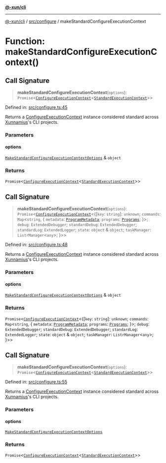 [**@-xun/cli**](../../../README.md)

***

[@-xun/cli](../../../README.md) / [src/configure](../README.md) / makeStandardConfigureExecutionContext

# Function: makeStandardConfigureExecutionContext()

## Call Signature

> **makeStandardConfigureExecutionContext**(`options`): `Promise`\<[`ConfigureExecutionContext`](../../type-aliases/ConfigureExecutionContext.md)\<[`StandardExecutionContext`](../../extensions/type-aliases/StandardExecutionContext.md)\>\>

Defined in: [src/configure.ts:45](https://github.com/Xunnamius/cli-utils/blob/9f931815fdc9c2ac298ecaacf937edd135e18759/src/configure.ts#L45)

Returns a [ConfigureExecutionContext](../../type-aliases/ConfigureExecutionContext.md) instance considered standard
across [Xunnamius](https://github.com/Xunnamius)'s CLI projects.

### Parameters

#### options

[`MakeStandardConfigureExecutionContextOptions`](../type-aliases/MakeStandardConfigureExecutionContextOptions.md) & `object`

### Returns

`Promise`\<[`ConfigureExecutionContext`](../../type-aliases/ConfigureExecutionContext.md)\<[`StandardExecutionContext`](../../extensions/type-aliases/StandardExecutionContext.md)\>\>

## Call Signature

> **makeStandardConfigureExecutionContext**(`options`): `Promise`\<[`ConfigureExecutionContext`](../../type-aliases/ConfigureExecutionContext.md)\<\{[`key`: `string`]: `unknown`; `commands`: `Map`\<`string`, \{ `metadata`: [`ProgramMetadata`](../../type-aliases/ProgramMetadata.md); `programs`: [`Programs`](../../type-aliases/Programs.md); \}\>; `debug`: `ExtendedDebugger`; `standardDebug`: `ExtendedDebugger`; `standardLog`: `ExtendedLogger`; `state`: `object` & `object`; `taskManager`: `ListrManager`\<`any`\>; \}\>\>

Defined in: [src/configure.ts:48](https://github.com/Xunnamius/cli-utils/blob/9f931815fdc9c2ac298ecaacf937edd135e18759/src/configure.ts#L48)

Returns a [ConfigureExecutionContext](../../type-aliases/ConfigureExecutionContext.md) instance considered standard
across [Xunnamius](https://github.com/Xunnamius)'s CLI projects.

### Parameters

#### options

[`MakeStandardConfigureExecutionContextOptions`](../type-aliases/MakeStandardConfigureExecutionContextOptions.md) & `object`

### Returns

`Promise`\<[`ConfigureExecutionContext`](../../type-aliases/ConfigureExecutionContext.md)\<\{[`key`: `string`]: `unknown`; `commands`: `Map`\<`string`, \{ `metadata`: [`ProgramMetadata`](../../type-aliases/ProgramMetadata.md); `programs`: [`Programs`](../../type-aliases/Programs.md); \}\>; `debug`: `ExtendedDebugger`; `standardDebug`: `ExtendedDebugger`; `standardLog`: `ExtendedLogger`; `state`: `object` & `object`; `taskManager`: `ListrManager`\<`any`\>; \}\>\>

## Call Signature

> **makeStandardConfigureExecutionContext**(`options`): `Promise`\<[`ConfigureExecutionContext`](../../type-aliases/ConfigureExecutionContext.md)\<[`StandardExecutionContext`](../../extensions/type-aliases/StandardExecutionContext.md)\>\>

Defined in: [src/configure.ts:55](https://github.com/Xunnamius/cli-utils/blob/9f931815fdc9c2ac298ecaacf937edd135e18759/src/configure.ts#L55)

Returns a [ConfigureExecutionContext](../../type-aliases/ConfigureExecutionContext.md) instance considered standard
across [Xunnamius](https://github.com/Xunnamius)'s CLI projects.

### Parameters

#### options

[`MakeStandardConfigureExecutionContextOptions`](../type-aliases/MakeStandardConfigureExecutionContextOptions.md)

### Returns

`Promise`\<[`ConfigureExecutionContext`](../../type-aliases/ConfigureExecutionContext.md)\<[`StandardExecutionContext`](../../extensions/type-aliases/StandardExecutionContext.md)\>\>

